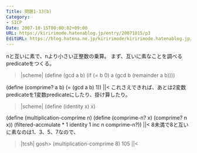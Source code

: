 ```yaml
---
Title: 問題1-33(b)
Category:
- SICP
Date: 2007-10-15T00:00:02+09:00
URL: https://kiririmode.hatenablog.jp/entry/20071015/p3
EditURL: https://blog.hatena.ne.jp/kiririmode/kiririmode.hatenablog.jp/atom/entry/8454420450078216526
---
```



nと互いに素で、nより小さい正整数の乗算。
まず、互いに素なことを調べるpredicateをつくる。
>|scheme|
(define (gcd a b)
  (if (= b 0)
      a
      (gcd b (remainder a b))))

(define (comprime? a b)
  (= (gcd a b) 1))
||<
これさえできれば、あとは2変数predicateを1変数predicateにしたり、掛け算したり。
>|scheme|
(define (identity x) x)

(define (multiplication-comprime n)
  (define (comprime-n? x)
    (comprime? n x))
  (filtered-accmulate * 1 identity 1 inc n comprime-n?))
||<
8未満で8と互いに素なのは1、3、5、7なので、
>|tcsh|
gosh> (multiplication-comprime 8)
105
||<
